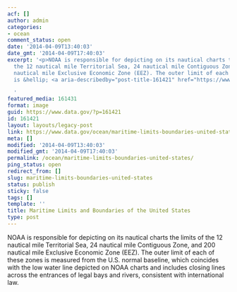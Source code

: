 ```yaml
---
acf: []
author: admin
categories:
- ocean
comment_status: open
date: '2014-04-09T13:40:03'
date_gmt: '2014-04-09T17:40:03'
excerpt: '<p>NOAA is responsible for depicting on its nautical charts the limits of
  the 12 nautical mile Territorial Sea, 24 nautical mile Contiguous Zone, and 200
  nautical mile Exclusive Economic Zone (EEZ). The outer limit of each of these zones
  is &hellip; <a aria-describedby="post-title-161421" href="https://www.data.gov/ocean/maritime-limits-boundaries-united-states/">Continued</a></p>

  '
featured_media: 161431
format: image
guid: https://www.data.gov/?p=161421
id: 161421
layout: layouts/legacy-post
link: https://www.data.gov/ocean/maritime-limits-boundaries-united-states/
meta: []
modified: '2014-04-09T13:40:03'
modified_gmt: '2014-04-09T17:40:03'
permalink: /ocean/maritime-limits-boundaries-united-states/
ping_status: open
redirect_from: []
slug: maritime-limits-boundaries-united-states
status: publish
sticky: false
tags: []
template: ''
title: Maritime Limits and Boundaries of the United States
type: post
---
```

NOAA is responsible for depicting on its nautical charts the limits of the 12 nautical mile Territorial Sea, 24 nautical mile Contiguous Zone, and 200 nautical mile Exclusive Economic Zone (EEZ). The outer limit of each of these zones is measured from the U.S. normal baseline, which coincides with the low water line depicted on NOAA charts and includes closing lines across the entrances of legal bays and rivers, consistent with international law. 


